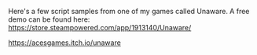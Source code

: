 Here's a few script samples from one of my games called Unaware. 
A free demo can be found here: 
https://store.steampowered.com/app/1913140/Unaware/

https://acesgames.itch.io/unaware
